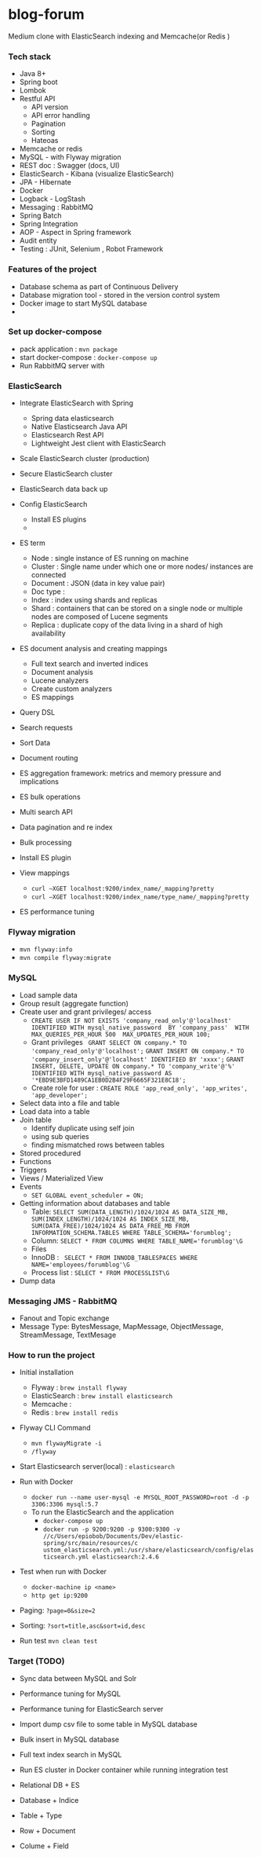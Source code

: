 # blog-forum
Medium clone with ElasticSearch indexing and Memcache(or Redis ) 



### Tech stack 
+ Java 8+
+ Spring boot
+ Lombok
+ Restful API
    + API version 
    + API error handling
    + Pagination 
    + Sorting 
    + Hateoas
+ Memcache or redis 
+ MySQL - with Flyway migration 
+ REST doc : Swagger (docs, UI)
+ ElasticSearch - Kibana (visualize ElasticSearch)
+ JPA - Hibernate 
+ Docker 
+ Logback - LogStash  
+ Messaging : RabbitMQ 
+ Spring Batch 
+ Spring Integration  
+ AOP - Aspect in Spring framework 
+ Audit entity 
+ Testing : JUnit, Selenium , Robot Framework



### Features of the project 
+ Database schema as part of Continuous Delivery 
+ Database migration tool - stored in the version control system 
+ Docker image to start MySQL database 
+ 

### Set up docker-compose
+ pack application : `mvn package`
+ start docker-compose : `docker-compose up`
+ Run RabbitMQ server with 


### ElasticSearch 
+ Integrate ElasticSearch with Spring 
    + Spring data elasticsearch 
    + Native Elasticsearch Java API 
    + Elasticsearch Rest API 
    + Lightweight Jest client with ElasticSearch 
+ Scale ElasticSearch cluster (production)
+ Secure ElasticSearch cluster 
+ ElasticSearch data back up 
+ Config ElasticSearch
    + Install ES plugins 
    + 
+ ES term 
    + Node : single instance of ES running on machine 
    + Cluster : Single name under which one or more nodes/ instances are connected 
    + Document : JSON (data in key value pair)
    + Doc type : 
    + Index : index using shards and replicas 
    + Shard : containers that can be stored on a single node or multiple nodes are composed of Lucene segments 
    + Replica : duplicate copy of the data living in a shard of high availability
+ ES document analysis and creating mappings 
    + Full text search and inverted indices 
    + Document analysis 
    + Lucene analyzers 
    + Create custom analyzers 
    + ES mappings 
+ Query DSL 
+ Search requests 
+ Sort Data 
+ Document routing 
+ ES aggregation framework: metrics and memory pressure and implications
+ ES bulk operations 
+ Multi search API
+ Data pagination and re index 
+ Bulk processing 
+ Install ES plugin 
+ View mappings 
    + `curl –XGET localhost:9200/index_name/_mapping?pretty`
    + `curl –XGET localhost:9200/index_name/type_name/_mapping?pretty`
    
    



+ ES performance tuning 


### Flyway migration 
+ `mvn flyway:info`
+ `mvn compile flyway:migrate`

### MySQL 
+ Load sample data 
+ Group result (aggregate function)
+ Create user and grant privileges/ access
    +  `CREATE USER IF NOT EXISTS 'company_read_only'@'localhost' 
        IDENTIFIED WITH mysql_native_password 
        BY 'company_pass' 
        WITH MAX_QUERIES_PER_HOUR 500 
        MAX_UPDATES_PER_HOUR 100;`
    + Grant privileges 
        ` GRANT SELECT ON company.* TO 'company_read_only'@'localhost';`
        `GRANT INSERT ON company.* TO 'company_insert_only'@'localhost' IDENTIFIED BY 'xxxx';`
        `GRANT INSERT, DELETE, UPDATE ON company.* TO 'company_write'@'%' IDENTIFIED WITH mysql_native_password AS '*EBD9E3BFD1489CA1EB0D2B4F29F6665F321E8C18';`
    + Create role for user : `CREATE ROLE 'app_read_only', 'app_writes', 'app_developer';`
+ Select data into a file and table 
+ Load data into a table 
+ Join table 
    + Identify duplicate using self join 
    + using sub queries 
    + finding mismatched rows between tables
+ Stored procedured 
+ Functions
+ Triggers 
+ Views / Materialized View 
+ Events
    + `SET GLOBAL event_scheduler = ON;`
+ Getting information about databases and table
    + Table: `SELECT SUM(DATA_LENGTH)/1024/1024 AS DATA_SIZE_MB, SUM(INDEX_LENGTH)/1024/1024 AS INDEX_SIZE_MB, SUM(DATA_FREE)/1024/1024 AS DATA_FREE_MB FROM INFORMATION_SCHEMA.TABLES WHERE TABLE_SCHEMA='forumblog';`
    + Column: `SELECT * FROM COLUMNS WHERE TABLE_NAME='forumblog'\G`
    + Files 
    + InnoDB : ` SELECT * FROM INNODB_TABLESPACES WHERE NAME='employees/forumblog'\G`
    + Process list : `SELECT * FROM PROCESSLIST\G`
+ Dump data 





### Messaging JMS - RabbitMQ
+ Fanout and Topic exchange 
+ Message Type: BytesMessage, MapMessage, ObjectMessage, StreamMessage, TextMesage 


### How to run the project
+ Initial installation 
    + Flyway : `brew install flyway`
    + ElasticSearch : `brew install elasticsearch` 
    + Memcache :  
    + Redis : `brew install redis`
    
+ Flyway CLI Command 
    + `mvn flywayMigrate -i`   
    + `/flyway` 
    
+ Start Elasticsearch server(local) : `elasticsearch`
   
  
    
    
+ Run with Docker  
    + `docker run --name user-mysql -e MYSQL_ROOT_PASSWORD=root -d -p 3306:3306 mysql:5.7`
    +  To run the ElasticSearch and the application 
        + `docker-compose up `
        + `docker run -p 9200:9200 -p 9300:9300 -v //c/Users/epiobob/Documents/Dev/elastic-spring/src/main/resources/c
           ustom_elasticsearch.yml:/usr/share/elasticsearch/config/elasticsearch.yml elasticsearch:2.4.6`  
+ Test when run with Docker 
    + `docker-machine ip <name>`
    + `http get ip:9200`
    
+ Paging: `?page=0&size=2`
+ Sorting: `?sort=title,asc&sort=id,desc`


+ Run test `mvn clean test`

### Target (TODO)
+ Sync data between MySQL and Solr
+ Performance tuning for MySQL 
+ Performance tuning for ElasticSearch server  
+ Import dump csv file to some table in MySQL database 
+ Bulk insert in MySQL database 
+ Full text index search in MySQL 
+ Run ES cluster in Docker container while running integration test 









+ Relational DB + ES 
+ Database      + Indice 
+ Table         + Type 
+ Row           + Document
+ Colume        + Field  